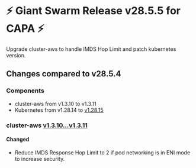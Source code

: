 # :zap: Giant Swarm Release v28.5.5 for CAPA :zap:

Upgrade cluster-aws to handle IMDS Hop Limit and patch kubernetes version.

## Changes compared to v28.5.4

### Components

- cluster-aws from v1.3.10 to v1.3.11
- Kubernetes from v1.28.14 to [v1.28.15](https://github.com/kubernetes/kubernetes/blob/master/CHANGELOG/CHANGELOG-1.28.md#v1.28.15)

### cluster-aws [v1.3.10...v1.3.11](https://github.com/giantswarm/cluster-aws/compare/v1.3.10...v1.3.11)

#### Changed

- Reduce IMDS Response Hop Limit to 2 if pod networking is in ENI mode to increase security.

